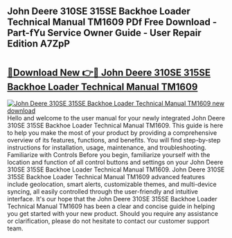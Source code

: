 ## John Deere 310SE 315SE Backhoe Loader Technical Manual TM1609 PDf Free Download - Part-fYu Service Owner Guide - User Repair Edition A7ZpP

# <h2><a href="http://bc71623.oget.top/?id=John+Deere+310SE+315SE+Backhoe+Loader+Technical+Manual+TM1609">🔗Download New 👉🔴 John Deere 310SE 315SE Backhoe Loader Technical Manual TM1609</a></h2>

[![John Deere 310SE 315SE Backhoe Loader Technical Manual TM1609 new download](https://i.imgur.com/5g1atiW.png)](http://bc71623.oget.top/?id=John+Deere+310SE+315SE+Backhoe+Loader+Technical+Manual+TM1609)
Hello and welcome to the user manual for your newly integrated John Deere 310SE 315SE Backhoe Loader Technical Manual TM1609. This guide is here to help you make the most of your product by providing a comprehensive overview of its features, functions, and benefits. You will find step-by-step instructions for installation, usage, maintenance, and troubleshooting. Familiarize with Controls Before you begin, familiarize yourself with the location and function of all control buttons and settings on your John Deere 310SE 315SE Backhoe Loader Technical Manual TM1609. John Deere 310SE 315SE Backhoe Loader Technical Manual TM1609 advanced features include geolocation, smart alerts, customizable themes, and multi-device syncing, all easily controlled through the user-friendly and intuitive interface. It's our hope that the John Deere 310SE 315SE Backhoe Loader Technical Manual TM1609 has been a clear and concise guide in helping you get started with your new product. Should you require any assistance or clarification, please do not hesitate to contact our customer support team.
